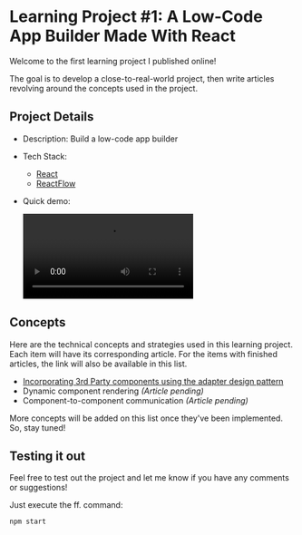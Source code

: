 # Learning Project #1: A Low-Code App Builder Made With React

Welcome to the first learning project I published online!

The goal is to develop a close-to-real-world project, then write articles revolving around the concepts used in the project.

## Project Details
- Description: Build a low-code app builder
- Tech Stack:
    - [React](https://reactjs.org/)
    - [ReactFlow](https://reactflow.dev/)
- Quick demo:
    
    ![Quick Demo](demo.mov)

## Concepts
Here are the technical concepts and strategies used in this learning project. Each item will have its corresponding article. For the items with finished articles, the link will also be available in this list.
- [Incorporating 3rd Party components using the adapter design pattern](https://www.freecodecamp.org/news/adapter-design-in-react/)
- Dynamic component rendering *(Article pending)*
- Component-to-component communication *(Article pending)*

More concepts will be added on this list once they've been implemented. So, stay tuned!

## Testing it out
Feel free to test out the project and let me know if you have any comments or suggestions!

Just execute the ff. command:

```
npm start
```
